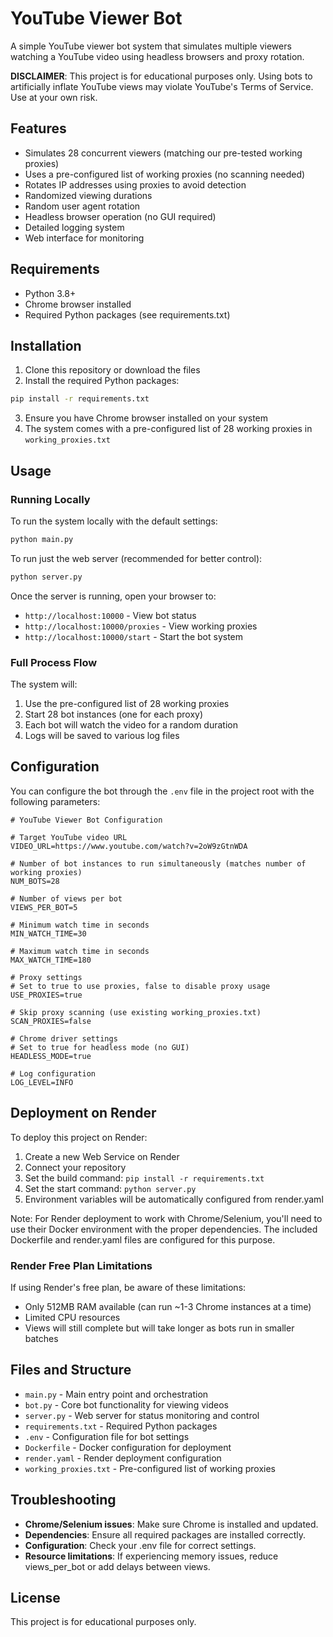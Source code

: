 # YouTube Viewer Bot

A simple YouTube viewer bot system that simulates multiple viewers watching a YouTube video using headless browsers and proxy rotation.

**DISCLAIMER**: This project is for educational purposes only. Using bots to artificially inflate YouTube views may violate YouTube's Terms of Service. Use at your own risk.

## Features

- Simulates 28 concurrent viewers (matching our pre-tested working proxies)
- Uses a pre-configured list of working proxies (no scanning needed)
- Rotates IP addresses using proxies to avoid detection
- Randomized viewing durations
- Random user agent rotation
- Headless browser operation (no GUI required)
- Detailed logging system
- Web interface for monitoring

## Requirements

- Python 3.8+
- Chrome browser installed
- Required Python packages (see requirements.txt)

## Installation

1. Clone this repository or download the files
2. Install the required Python packages:

```bash
pip install -r requirements.txt
```

3. Ensure you have Chrome browser installed on your system
4. The system comes with a pre-configured list of 28 working proxies in `working_proxies.txt`

## Usage

### Running Locally

To run the system locally with the default settings:

```bash
python main.py
```

To run just the web server (recommended for better control):

```bash
python server.py
```

Once the server is running, open your browser to:
- `http://localhost:10000` - View bot status
- `http://localhost:10000/proxies` - View working proxies
- `http://localhost:10000/start` - Start the bot system

### Full Process Flow

The system will:
1. Use the pre-configured list of 28 working proxies
2. Start 28 bot instances (one for each proxy)
3. Each bot will watch the video for a random duration
4. Logs will be saved to various log files

## Configuration

You can configure the bot through the `.env` file in the project root with the following parameters:

```
# YouTube Viewer Bot Configuration

# Target YouTube video URL
VIDEO_URL=https://www.youtube.com/watch?v=2oW9zGtnWDA

# Number of bot instances to run simultaneously (matches number of working proxies)
NUM_BOTS=28

# Number of views per bot
VIEWS_PER_BOT=5

# Minimum watch time in seconds
MIN_WATCH_TIME=30

# Maximum watch time in seconds
MAX_WATCH_TIME=180

# Proxy settings
# Set to true to use proxies, false to disable proxy usage
USE_PROXIES=true

# Skip proxy scanning (use existing working_proxies.txt)
SCAN_PROXIES=false

# Chrome driver settings
# Set to true for headless mode (no GUI)
HEADLESS_MODE=true

# Log configuration
LOG_LEVEL=INFO
```

## Deployment on Render

To deploy this project on Render:

1. Create a new Web Service on Render
2. Connect your repository
3. Set the build command: `pip install -r requirements.txt`
4. Set the start command: `python server.py`
5. Environment variables will be automatically configured from render.yaml

Note: For Render deployment to work with Chrome/Selenium, you'll need to use their Docker environment with the proper dependencies. The included Dockerfile and render.yaml files are configured for this purpose.

### Render Free Plan Limitations

If using Render's free plan, be aware of these limitations:

- Only 512MB RAM available (can run ~1-3 Chrome instances at a time)
- Limited CPU resources
- Views will still complete but will take longer as bots run in smaller batches

## Files and Structure

- `main.py` - Main entry point and orchestration
- `bot.py` - Core bot functionality for viewing videos
- `server.py` - Web server for status monitoring and control
- `requirements.txt` - Required Python packages
- `.env` - Configuration file for bot settings
- `Dockerfile` - Docker configuration for deployment
- `render.yaml` - Render deployment configuration
- `working_proxies.txt` - Pre-configured list of working proxies

## Troubleshooting

- **Chrome/Selenium issues**: Make sure Chrome is installed and updated.
- **Dependencies**: Ensure all required packages are installed correctly.
- **Configuration**: Check your .env file for correct settings.
- **Resource limitations**: If experiencing memory issues, reduce views_per_bot or add delays between views.

## License

This project is for educational purposes only. 